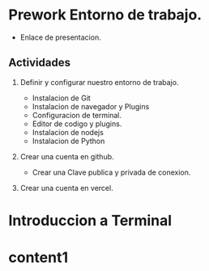 # Prework Entorno de trabajo.
- Enlace de presentacion.
## Actividades 
1.  Definir y configurar nuestro entorno de trabajo.
    - Instalacion de Git
    - Instalacion de navegador y Plugins
    - Configuracion de terminal.
    - Editor de codigo y plugins.
    - Instalacion de nodejs
    - Instalacion de Python

2. Crear una cuenta en github.
    - Crear una Clave publica y privada de conexion. 

3. Crear una cuenta en vercel. 










# Introduccion a Terminal

# content1
